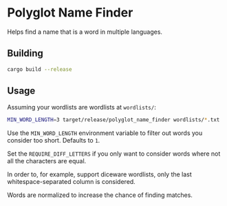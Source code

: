 # Polyglot Name Finder

Helps find a name that is a word in multiple languages.

## Building

```sh
cargo build --release
```

## Usage

Assuming your wordlists are wordlists at `wordlists/`:

```sh
MIN_WORD_LENGTH=3 target/release/polyglot_name_finder wordlists/*.txt
```

Use the `MIN_WORD_LENGTH` environment variable to filter out words you consider too short. Defaults to `1`.

Set the `REQUIRE_DIFF_LETTERS` if you only want to consider words where not all the characters are equal.

In order to, for example, support diceware wordlists, only the last whitespace-separated column is considered.

Words are normalized to increase the chance of finding matches.
